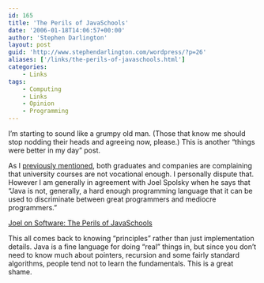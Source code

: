 ```yaml
---
id: 165
title: 'The Perils of JavaSchools'
date: '2006-01-18T14:06:57+00:00'
author: 'Stephen Darlington'
layout: post
guid: 'http://www.stephendarlington.com/wordpress/?p=26'
aliases: ['/links/the-perils-of-javaschools.html']
categories:
    - Links
tags:
    - Computing
    - Links
    - Opinion
    - Programming
---
```


I’m starting to sound like a grumpy old man. (Those that know me should stop nodding their heads and agreeing now, please.) This is another “things were better in my day” post.

As I [previously mentioned](http://www.zx81.org.uk/links/it-grads-damn-university-courses.html), both graduates and companies are complaining that university courses are not vocational enough. I personally dispute that. However I am generally in agreement with Joel Spolsky when he says that “Java is not, generally, a hard enough programming language that it can be used to discriminate between great programmers and mediocre programmers.”

[Joel on Software: The Perils of JavaSchools](http://www.joelonsoftware.com/articles/ThePerilsofJavaSchools.html)

This all comes back to knowing “principles” rather than just implementation details. Java is a fine language for doing “real” things in, but since you don’t need to know much about pointers, recursion and some fairly standard algorithms, people tend not to learn the fundamentals. This is a great shame.
